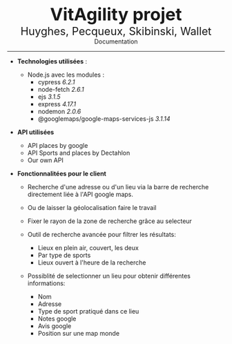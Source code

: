 <center> <b style="font-size: 40px">VitAgility projet</b>
</center>

<center> 
<span style="font-size: 25px"> Huyghes, Pecqueux, Skibinski, Wallet </span>
<br> Documentation 
</center>

---

* **Technologies utilisées** : 
    * Node.js avec les modules : 
        * cypress *6.2.1*
        * node-fetch *2.6.1*
        * ejs *3.1.5*
        * express *4.17.1*
        * nodemon *2.0.6*
        * @googlemaps/google-maps-services-js *3.1.14*

* **API utilisées**
    * API places by google
    * API Sports and places by Dectahlon 
    * Our own API

* **Fonctionnalitées pour le client** 
    * Recherche d'une adresse ou d'un lieu via la barre de recherche directement liée à l'API google maps. 
    * Ou de laisser la géolocalisation faire le travail
    * Fixer le rayon de la zone de recherche grâce au selecteur 
    * Outil de recherche avancée pour filtrer les résultats:
        * Lieux en plein air, couvert, les deux
        * Par type de sports
        * Lieux ouvert à l'heure de la recherche

    * Possiblité de selectionner un lieu pour obtenir différentes informations:
        * Nom 
        * Adresse
        * Type de sport pratiqué dans ce lieu 
        * Notes google
        * Avis google
        * Position sur une map monde